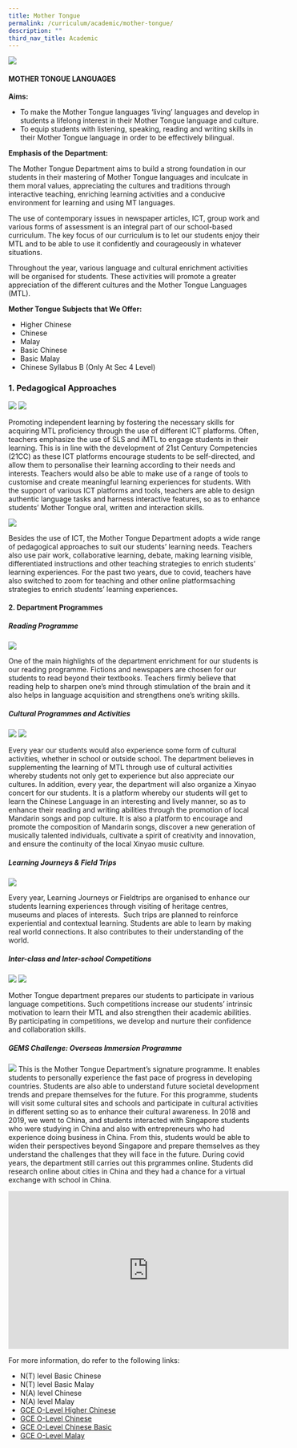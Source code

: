 ```yaml
---
title: Mother Tongue
permalink: /curriculum/academic/mother-tongue/
description: ""
third_nav_title: Academic
---
```

![](/images/Mother%20Tongue%20Languages%20copy.jpg)

#### MOTHER TONGUE LANGUAGES

**Aims:**
*   To make the Mother Tongue languages ‘living’ languages and develop in students a lifelong interest in their Mother Tongue language and culture.
*   To equip students with listening, speaking, reading and writing skills in their Mother Tongue language in order to be effectively bilingual.
 

**Emphasis of the Department:**

The Mother Tongue Department aims to build a strong foundation in our students in their mastering of Mother Tongue languages and inculcate in them moral values, appreciating the cultures and traditions through interactive teaching, enriching learning activities and a conducive environment for learning and using MT languages.

The use of contemporary issues in newspaper articles, ICT, group work and various forms of assessment is an integral part of our school-based curriculum. The key focus of our curriculum is to let our students enjoy their MTL and to be able to use it confidently and courageously in whatever situations.

Throughout the year, various language and cultural enrichment activities will be organised for students. These activities will promote a greater appreciation of the different cultures and the Mother Tongue Languages (MTL).


**Mother Tongue Subjects that We Offer:**

* Higher Chinese   
* Chinese   
* Malay   
* Basic Chinese    
* Basic Malay   
* Chinese Syllabus B (Only At Sec 4 Level)

### 1. Pedagogical Approaches

![](/images/Pedagogical-Approach-1.jpg)
![](/images/Pedagogical-Approach-2.jpg)

Promoting independent learning by fostering the necessary skills for acquiring MTL proficiency through the use of different ICT platforms. Often, teachers emphasize the use of SLS and iMTL to engage students in their learning. This is in line with the development of 21st Century Competencies (21CC) as these ICT platforms encourage students to be self-directed, and allow them to personalise their learning according to their needs and interests. Teachers would also be able to make use of a range of tools to customise and create meaningful learning experiences for students. With the support of various ICT platforms and tools, teachers are able to design authentic language tasks and harness interactive features, so as to enhance students’ Mother Tongue oral, written and interaction skills.

![](/images/2022%20MT.jpg)

Besides the use of ICT, the Mother Tongue Department adopts a wide range of pedagogical approaches to suit our students’ learning needs. Teachers also use pair work, collaborative learning, debate, making learning visible, differentiated instructions and other teaching strategies to enrich students’ learning experiences. For the past two years, due to covid, teachers have also switched to zoom for teaching and other online platformsaching strategies to enrich students’ learning experiences.


#### 2. Department Programmes

##### Reading Programme

![](/images/Reading-Programme-1.png)

One of the main highlights of the department enrichment for our students is our reading programme. Fictions and newspapers are chosen for our students to read beyond their textbooks. Teachers firmly believe that reading help to sharpen one’s mind through stimulation of the brain and it also helps in language acquisition and strengthens one’s writing skills.

##### Cultural Programmes and Activities

![](/images/Cultural%20Programmes%20and%20Activities.png)
![](/images/2022%20XY%20MT.jpg)

Every year our students would also experience some form of cultural activities, whether in school or outside school. The department believes in supplementing the learning of MTL through use of cultural activities whereby students not only get to experience but also appreciate our cultures. In addition, every year, the department will also organize a Xinyao concert for our students. It is a platform whereby our students will get to learn the Chinese Language in an interesting and lively manner, so as to enhance their reading and writing abilities through the promotion of local Mandarin songs and pop culture. It is also a platform to encourage and promote the composition of Mandarin songs, discover a new generation of musically talented individuals, cultivate a spirit of creativity and innovation, and ensure the continuity of the local Xinyao music culture.


##### Learning Journeys & Field Trips

![](/images/Learning%20Journeys%20&%20Field%20Trips.png)

Every year, Learning Journeys or Fieldtrips are organised to enhance our students learning experiences through visiting of heritage centres, museums and places of interests.  Such trips are planned to reinforce experiential and contextual learning. Students are able to learn by making real world connections. It also contributes to their understanding of the world.


##### Inter-class and Inter-school Competitions
![](/images/Inter-class%20and%20Inter-school%20Competitions.png)
![](/images/2022%20MT_Page_2.jpg)

Mother Tongue department prepares our students to participate in various language competitions. Such competitions increase our students’ intrinsic motivation to learn their MTL and also strengthen their academic abilities. By participating in competitions, we develop and nurture their confidence and collaboration skills.


##### GEMS Challenge: Overseas Immersion Programme
![](/images/GEMS%20Challenge:%20Overseas%20Immersion%20Programme.png)
This is the Mother Tongue Department’s signature programme. It enables students to personally experience the fast pace of progress in developing countries. Students are also able to understand future societal development trends and prepare themselves for the future. For this programme, students will visit some cultural sites and schools and participate in cultural activities in different setting so as to enhance their cultural awareness. In 2018 and 2019, we went to China, and students interacted with Singapore students who were studying in China and also with entrepreneurs who had experience doing business in China. From this, students would be able to widen their perspectives beyond Singapore and prepare themselves as they understand the challenges that they will face in the future. During covid years, the department still carries out this prgrammes online. Students did research online about cities in China and they had a chance for a virtual exchange with school in China.




<iframe width="560" height="315" src="https://www.youtube.com/embed/ZZdnlYvFjFk" title="YouTube video player" frameborder="0" allow="accelerometer; autoplay; clipboard-write; encrypted-media; gyroscope; picture-in-picture" allowfullscreen></iframe>


For more information, do refer to the following links:
* N(T) level Basic Chinese
* N(T) level Basic Malay
* N(A) level Chinese
* N(A) level Malay
* [GCE O-Level Higher Chinese](https://www.seab.gov.sg/docs/default-source/national-examinations/syllabus/olevel/2023syllabus/1116_y23_sy.pdf)
* [GCE O-Level Chinese](https://www.seab.gov.sg/docs/default-source/national-examinations/syllabus/olevel/2023syllabus/1160_y23_sy.pdf)
* [GCE O-Level Chinese Basic](https://www.seab.gov.sg/docs/default-source/national-examinations/syllabus/olevel/2023syllabus/1153_y23_sy.pdf)
* [GCE O-Level Malay](https://www.seab.gov.sg/docs/default-source/national-examinations/syllabus/olevel/2023syllabus/1148_y23_sy.pdf)